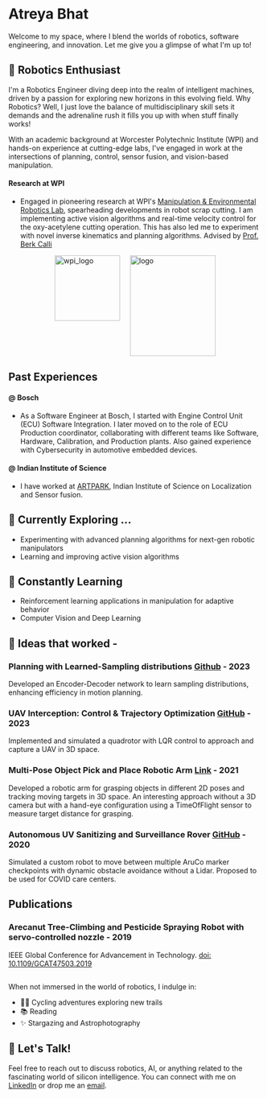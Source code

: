 # Atreya Bhat

Welcome to my space, where I blend the worlds of robotics, software engineering, and innovation. Let me give you a glimpse of what I'm up to!

## 🤖 Robotics Enthusiast
I'm a Robotics Engineer diving deep into the realm of intelligent machines, driven by a passion for exploring new horizons in this evolving field. 
Why Robotics? Well, I just love the balance of multidisciplinary skill sets it demands and the adrenaline rush it fills you up with when stuff finally works!

With an academic background at Worcester Polytechnic Institute (WPI) and hands-on experience at cutting-edge labs, I've engaged in work at the intersections of planning, control, sensor fusion, and vision-based manipulation. 


#### Research at WPI
- Engaged in pioneering research at WPI's [Manipulation & Environmental Robotics Lab](https://wp.wpi.edu/merlab/), spearheading developments in robot scrap cutting. I am implementing active vision algorithms and real-time velocity control for the oxy-acetylene cutting operation. This has also led me to experiment with novel inverse kinematics and planning algorithms. Advised by [Prof. Berk Calli](https://berkcalli.com/)

<div style="display: flex; justify-content: center;">
    <img src="https://github.com/atreyabhat/atreyabhat/assets/39030188/84eaa637-7ad7-44d2-b5a1-2a8ef7f178bb" alt="wpi_logo" width="130" height="130" style="margin-right: 20px;">
    <img src="https://github.com/atreyabhat/atreyabhat/assets/39030188/25a2d719-cf2f-44d3-918d-88bae1bf82b4" alt="logo" width="170" height="200">
</div>

## Past Experiences 

#### @ Bosch
- As a Software Engineer at Bosch, I started with Engine Control Unit (ECU) Software Integration. I later moved on to the role of ECU Production coordinator, collaborating with different teams like Software, Hardware, Calibration, and Production plants. Also gained experience with Cybersecurity in automotive embedded devices.

#### @ Indian Institute of Science
- I have worked at [ARTPARK](https://artpark.in/), Indian Institute of Science on Localization and Sensor fusion.

## 🔭 Currently Exploring ...
- Experimenting with advanced planning algorithms for next-gen robotic manipulators
- Learning and improving active vision algorithms


## 🌱 Constantly Learning
- Reinforcement learning applications in manipulation for adaptive behavior
- Computer Vision and Deep Learning


## 🔬 Ideas that worked - 

### Planning with Learned-Sampling distributions [Github](https://github.com/atreyabhat/LearnedSampling_CVAE/tree/main) - 2023
Developed an Encoder-Decoder network to learn sampling distributions, enhancing efficiency in motion planning.

### UAV Interception: Control & Trajectory Optimization [GitHub](https://github.com/atreyabhat/UAV-Interception) - 2023
Implemented and simulated a quadrotor with LQR control to approach and capture a UAV in 3D space. 

### Multi-Pose Object Pick and Place Robotic Arm [Link](https://drive.google.com/file/d/1LRGVmkzXYezZlSfqbuO5ebVDnbXRpKTM/view?usp=sharing) - 2021
Developed a robotic arm for grasping objects in different 2D poses and tracking moving targets in 3D space. An interesting approach without a 3D camera but with a hand-eye configuration using a TimeOfFlight sensor to measure target distance for grasping. 

### Autonomous UV Sanitizing and Surveillance Rover [GitHub](https://github.com/atreyabhat/Aruco-Detector-and-Follower/tree/main) - 2020
Simulated a custom robot to move between multiple AruCo marker checkpoints with dynamic obstacle avoidance without a Lidar. Proposed to be used for COVID care centers.


## Publications

### Arecanut Tree-Climbing and Pesticide Spraying Robot with servo-controlled nozzle - 2019
IEEE Global Conference for Advancement in Technology. [doi: 10.1109/GCAT47503.2019](https://doi.org/10.1109/GCAT47503.2019.8978452)

##

When not immersed in the world of robotics, I indulge in:
- 🚴‍♂️ Cycling adventures exploring new trails
- 📚 Reading
- ✨ Stargazing and Astrophotography

## 💬 Let's Talk!
Feel free to reach out to discuss robotics, AI, or anything related to the fascinating world of silicon intelligence. 
You can connect with me on [LinkedIn](https://linkedin.com/in/atreya-bhat) or drop me an [email](mailto:agbhat@wpi.edu).

<!-- Feel free to add more sections, projects, or details as per your liking! -->
